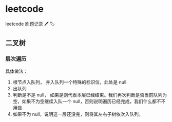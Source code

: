 # leetcode
leetcode 刷题记录 🖊 🏷
## 二叉树
### 层次遍历
具体做法：
1. 根节点入队列， 并入队列一个特殊的标识位，此处是 null
2. 出队列
3. 判断是不是 null， 如果是则代表本层已经结束。我们再次判断是否当前队列为空，如果不为空继续入队一个 null，否则说明遍历已经完成，我们什么都不不用做
4. 如果不为 null，说明这一层还没完，则将其左右子树依次入队列。
